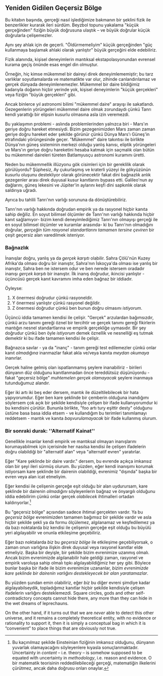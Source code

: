 ## Yeniden Gidilen Geçersiz Bölge

Bu kitabın başında, gerçeği nasıl işlediğimize bakmanın bir şeklini fizik ile benzerlikler kurarak ileri sürdüm. Beyzbol topunu yakalama "küçük gerçeğinden" fiziğin büyük doğrusuna ulaştık – ve büyük doğrular küçük doğrularla çelişemezler.

Aynı şey ahlak için de geçerli. "Öldürmemeliyim" küçük gerçeğinden "güç kullanmaya başlamak ahlaki olarak yanlıştır" büyük gerçeğini elde edebiliriz.

Fizik alanında, kişisel deneyimlerin mantıksal ekstapolasyonundan evrensel kurama geçiş önünde esas engel din olmuştur.

Örneğin, hiç kimse mükemmel bir daireyi direk deneyimlememiştir; bu tarz varlıklar soyutlamalarda ve matematikte var olur, zihinde canlandırılamaz ve gerçek dünyada deneyimlenemezler. Mükemmel bir daire bildiğimiz kadarıyla doğanın hiçbir yerinde yok, kişisel deneyimlerin "küçük gerçekleri" veya fiziğin "büyük gerçekleri" gibi.

Ancak binlerce yıl astronomi bilimi "mükemmel daire" arayışı ile sakatlandı. Gezegenlerin yörüngeleri mükemmel daire olmak zorundaydı çünkü Tanrı kendi yarattığı bir elipsin kusurlu olmasına asla izin veremezdi.

Bu yaklaşımın problemi - aslında problemlerinden yalnızca biri - Mars'ın geriye doğru hareket etmesiydi. Bizim gezegenimizden Mars zaman zaman geriye doğru hareket eder şekilde görünür çünkü Dünya Mars'ı Güneş'in etrafındaki yörüngesinde geçer. "Mükemmel" daire takıntısı ile birlikte Dünya'nın güneş sisteminin merkezi olduğu yanlış kanısı, eliptik yörüngeleri ve Mars'ın geriye doğru hareketini hesaba katmak için saçmalık olan bütün bu mükemmel daireleri türeten Batlamyusçu astronomi kuramını üretti.

Neden bu mükemmellik illüzyonu gök cisimleri için bir gereklilik olarak görülüyordu? Şüphesiz, Ay çukurlaşmış ve kraterli yüzeyi ile gökyüzünün kusurlu oluşunu destekliyor olarak görünecektir fakat dini bağnazlık anlık gezegenler arası direk duyusal kusur kanıtlarını bypass etti. Galileo'nun ay dağlarını, güneş lekesini ve Jüpiter'in aylarını keşfi dini sapkınlık olarak saldırıya uğradı.

Ayrıca bu tahlili Tanrı'nın varlığı sorununa da dönüştürebiliriz.

Tanrı'nın varlığı hakkında doğrudan empirik ya da rasyonel hiçbir kanıta sahip değiliz. En soyut bilimsel ölçümler de Tanrı'nın varlığı hakkında hiçbir kanıt sağlamıyor- bizim kendi deneyimlediğimiz Tanrı'nın olmayışı gerçeği ile en soyut bilimsel ölçümler ve kuramlar arasında- ki bu Tanrı'nın olmadığını doğrular, *gerçeğin tüm rasyonel standartlarını tamamen tersine çeviren* bir çeşit geçersiz alan varedilmek isteniyor.

### Bağnazlık

İnanışlar doğru, yanlış ya da *gerçek karşıtı* olabilir. Sahra Çölü'nün Kuzey Afrika'da olması doğru bir inanıştır, Sahra'nın İskoçya'da olması ise yanlış bir inanıştır, Sahra ben ne istersem odur ve ben nerede istersem oradadır inanışı *gerçek karşıtı* bir inanıştır. İlk inanış doğrudur, ikincisi yanlıştır - üçüncüsü gerçek kanıt kavramını imha eden bağnaz bir iddiadır.

Öyleyse:

1. X önermesi doğrudur çünkü rasyoneldir.
2. Y önermesi yanlıştır çünkü rasyonel değildir.
3. Z önermesi doğrudur çünkü ben bunun doğru olmasını *istiyorum*.

Üçüncü iddia tamamen kendisi ile çelişir. "Gerçek" arzulardan bağımsızdır, çünkü arzu tanımı gereği öznel bir tercihtir ve gerçek tanımı gereği fikirlerin mantığın nesnel standartlarına ve empirik gerçekliğe uymasıdır. Bir şey doğrudur çünkü ben öyle *istiyorum* demek öznellik ve nesnelliği eş tutmak demektir ki bu ifade tamamen kendisi ile çelişir.

Bağnazca savlar - ya da "inanç" - tanım gereği test edilemezler çünkü onlar kanıt *olmadığına* inanmazlar fakat akla ve/veya kanıta *meydan okumaya* inanırlar.

Gerçek haline gelmiş olan ispatlanmamış şeylere inanabiliriz - birileri dünyanın düz olduğunu kanıtlanmadan önce tereddütsüz düşünüyordu - fakat "geçersiz bölge" *muhtemelen gerçek olamayacak* şeylere inanmaya tutunduğumuz alandır.

Eğer iki artı iki beş eder dersem, mantık ile düzeltilebilecek bir hata yapıyorumdur. Eğer ben kare şeklinde bir çemberin olduğuna inandığımı söylersem çok açık bir şekilde kendisiyle çelişen bir ifade kullanıyorumdur ki bu kendisini çürütür. Bununla birlikte, "foo artı tury eşittir desty" olduğunu üstüne basa basa iddia etsem - ve kullandığım bu terimleri tanımlamayı reddetsem - mantık ve kanıta *başvurulamayacak* bir ifade kullanmış olurum.

### Bir sonraki durak: ''Alternatif Kainat'' 

Genellikle insanlar kendi empirik ve mantıksal olmayan inanışlarını korumayabilmek için içerisinde her nasılsa kendisi ile çelişen ifadelerin doğru olabildiği bir "alternatif alan" veya "alternatif evren" yaratırlar.

Eğer "Kare şeklinde bir daire vardır." dersem, bu evrende açıkça imkansız olan bir şeyi ileri sürmüş olurum. Bu yüzden, eğer kendi inanışımı korumak istiyorsam kare şeklinde bir dairenin olabildiği, evrenimiz "dışında" başka bir evren veya alan icat etmeliyim.

Eğer kendisi ile çelişenin gerçeğe eşit olduğu bir alan uydurursam, kare şeklinde bir dairenin *olmadığını* söyleyenlerin bağnaz ve önyargılı olduğunu iddia edebilirim çünkü onlar gerçek *olabilecek* ihtimalleri ortadan kaldırıyorlar.[^1]

Bu "geçersiz bölge" açısından sadece ihtimal gerçekten vardır. Ya bu *geçersiz bölge* evrenimizden tamamen bağımsız bir şekilde vardır ve asla hiçbir şekilde şekli ya da formu ölçülemez, algılanamaz ve keşfedilemez ya da bazı noktalarda biz kendisi ile çelişenin gerçeğe eşit olduğu bu büyülü yeri algılayabilir ve onunla etkileşime geçebiliriz.

Eğer bazı noktalarda *biz* bu *geçersiz bölge* ile etkileşime geçebiliyorsak, o zaman onun varlığına ilişkin direk duyusal veya rasyonel kanıtlar elde etmeliyiz. Başka bir deyişle, bir şekilde bizim evrenimize uzanmış olmalı. Ancak bizim evrenimizde algılanabilir hale geldiği zaman, rasyonel ve empirik varoluşa sahip olmalı tıpkı algılayabildiğimiz her şey gibi. Böylece bunlar başka bir ifade ile bizim evrenimize uzananlar, *bizim evrenimizde kare şeklinde bir dairenin varlığını destekleyecek bir alan yaratamazlar*.

Bu yüzden şundan emin olabiliriz, eğer *biz* bu diğer evreni şimdiye kadar algılayabilseydik, topladığımız kanıtlar hiçbir şekilde kendisiyle çelişen ifadelerin varlığını desteklemezdi. Square circles, gods and other self-contradictory concepts cannot hide there, any more than they can hide in the wet dreams of leprechauns.

On the other hand, if it turns out that we are *never* able to detect this other universe, and it remains a completely theoretical entity, with no evidence or rationality to support it, then it is simply a conceptual bag in which it is “convenient” to place things that are obviously not true.

[^1]: Bu kaçınılmaz şekilde Einsteinian fiziğinin imkansız olduğunu, dünyanın yuvarlak olamayacağını söyleyenlere kıyasla sonuçlanmaktadır. Uncertainty in *content* – i.e. theory – is somehow supposed to be equated with uncertainty in *methodology*, i.e. reason and evidence. O bir matematik teorisinin reddedilebileceği gerçeği, matematiğin ilkelerini çürütmez, ancak daha doğrusu onları onaylar.